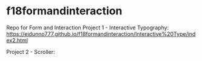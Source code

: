 # f18formandinteraction
Repo for Form and Interaction
Project 1 - Interactive Typography:
https://eidunno777.github.io/f18formandinteraction/Interactive%20Type/index2.html

Project 2 - Scroller:
